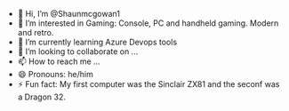 - 👋 Hi, I’m @Shaunmcgowan1
- 👀 I’m interested in Gaming: Console, PC and handheld gaming. Modern and retro.
- 🌱 I’m currently learning Azure Devops tools
- 💞️ I’m looking to collaborate on ...
- 📫 How to reach me ...
- 😄 Pronouns: he/him
- ⚡ Fun fact: My first computer was the Sinclair ZX81 and the seconf was a Dragon 32.

<!---
Shaunmcgowan1/Shaunmcgowan1 is a ✨ special ✨ repository because its `README.md` (this file) appears on your GitHub profile.
You can click the Preview link to take a look at your changes.
--->
